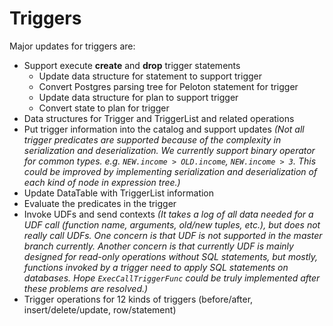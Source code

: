 # Triggers
Major updates for triggers are:
- Support execute **create** and **drop** trigger statements
  - Update data structure for statement to support trigger
  - Convert Postgres parsing tree for Peloton statement for trigger
  - Update data structure for plan to support trigger
  - Convert state to plan for trigger
- Data structures for Trigger and TriggerList and related operations
- Put trigger information into the catalog and support updates *(Not all trigger predicates are supported because of the complexity in serialization and deserialization. We currently support binary operator for common types. e.g. `NEW.income > OLD.income`, `NEW.income > 3`. This could be improved by implementing serialization and deserialization of each kind of node in expression tree.)*
- Update DataTable with TriggerList information
- Evaluate the predicates in the trigger
- Invoke UDFs and send contexts *(It takes a log of all data needed for a UDF call (function name, arguments, old/new tuples, etc.), but does not really call UDFs. One concern is that UDF is not supported in the master branch currently. Another concern is that currently UDF is mainly designed for read-only operations without SQL statements, but mostly, functions invoked by a trigger need to apply SQL statements on databases. Hope `ExecCallTriggerFunc` could be truly implemented after these problems are resolved.)*
- Trigger operations for 12 kinds of triggers (before/after, insert/delete/update, row/statement)
